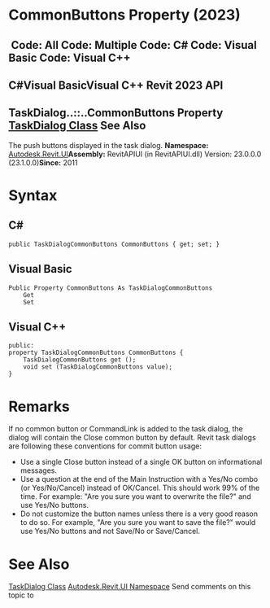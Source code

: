 # CommonButtons Property (2023)

﻿
 Code: All Code: Multiple Code: C# Code: Visual Basic Code: Visual C++   
---  
C#Visual BasicVisual C++
Revit 2023 API  
---  
TaskDialog..::..CommonButtons Property   
[TaskDialog Class](853afb57-7455-a636-9881-61a391118c16.md "TaskDialog Class") See Also  
---  
The push buttons displayed in the task dialog. 
**Namespace:** [Autodesk.Revit.UI](e86fd90a-8957-02a6-da7f-ced248966e3e.md "Autodesk.Revit.UI Namespace")**Assembly:** RevitAPIUI (in RevitAPIUI.dll) Version: 23.0.0.0 (23.1.0.0)**Since:** 2011
# Syntax
C#  
---  
```text
public TaskDialogCommonButtons CommonButtons { get; set; }
```
  
Visual Basic  
---  
```text
Public Property CommonButtons As TaskDialogCommonButtons
	Get
	Set
```
  
Visual C++  
---  
```text
public:
property TaskDialogCommonButtons CommonButtons {
	TaskDialogCommonButtons get ();
	void set (TaskDialogCommonButtons value);
}
```
  
# Remarks
If no common button or CommandLink is added to the task dialog, the dialog will contain the Close common button by default.
Revit task dialogs are following these conventions for commit button usage: 
  * Use a single Close button instead of a single OK button on informational messages. 
  * Use a question at the end of the Main Instruction with a Yes/No combo (or Yes/No/Cancel) instead of OK/Cancel. This should work 99% of the time. For example: "Are you sure you want to overwrite the file?" and use Yes/No buttons. 
  * Do not customize the button names unless there is a very good reason to do so. For example, "Are you sure you want to save the file?" would use Yes/No buttons and not Save/No or Save/Cancel. 

# See Also
[TaskDialog Class](853afb57-7455-a636-9881-61a391118c16.md "TaskDialog Class")
[Autodesk.Revit.UI Namespace](e86fd90a-8957-02a6-da7f-ced248966e3e.md "Autodesk.Revit.UI Namespace")
Send comments on this topic to 